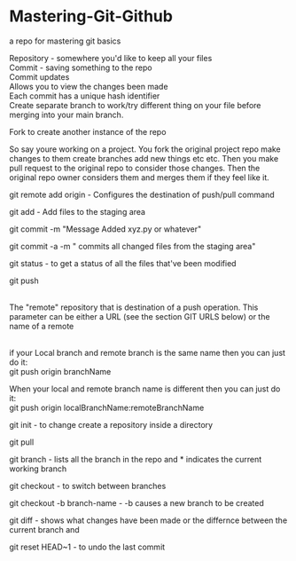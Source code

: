 # Mastering-Git-Github
a repo for mastering git basics


Repository - somewhere you'd like to keep all your files </br>
Commit - saving something to the repo </br>
Commit updates </br>
Allows you to view the changes been made </br>
Each commit has a unique hash identifier </br>
Create separate branch to work/try different thing on your file before merging into your main branch.

Fork to create another instance of the repo

So say youre working on a project. You fork the original project repo make changes to them create branches add new things etc etc. Then you make pull request to the original repo to consider those changes. Then the original repo owner considers them and merges them if they feel like it.


git remote add origin <url for a git repository> - Configures the destination of push/pull command

git add <filename> - Add files to the staging area
  
git commit -m "Message Added xyz.py or whatever"

git commit -a -m " commits all changed files from the staging area"

git status - to get a status of all the files that've been modified

git push <repository> <branch> 

<repository> </br>
 The "remote" repository that is destination of a push operation. This parameter can be either a URL (see the section GIT URLS below) or the name of a remote
  
<branch> </br>
if your Local branch and remote branch is the same name then you can just do it: </br>
git push origin branchName

When your local and remote branch name is different then you can just do it:</br>
git push origin localBranchName:remoteBranchName

git init - to change create a repository inside a directory

git pull <repository> <branch>   

git branch - lists all the branch in the repo and * indicates the current working branch

git checkout <branchname> - to switch between branches
  
git checkout -b branch-name - -b causes a new branch to be created

git diff <branchname> - shows what changes have been made or the differnce between the current branch and <branchname>

git reset HEAD~1 - to undo the last commit
